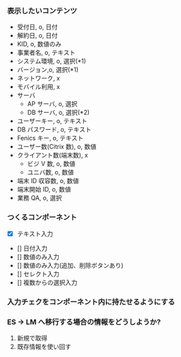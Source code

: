 ### 表示したいコンテンツ

- 受付日, o, 日付
- 解約日, o, 日付
- KID, o, 数値のみ
- 事業者名, o, テキスト
- システム環境, o, 選択(\*1)
- バージョン,o, 選択(\*1)
- ネットワーク, x
- モバイル利用, x
- サーバ
  - AP サーバ, o, 選択
  - DB サーバ, o, 選択(\*2)
- ユーザーキー, o, テキスト
- DB パスワード, o, テキスト
- Fenics キー, o, テキスト
- ユーザー数(Citrix 数), o, 数値
- クライアント数(端末数), x
  - ビジ V 数, o, 数値
  - ユニバ数, o, 数値
- 端末 ID 収容数, o, 数値
- 端末開始 ID, o, 数値
- 業務 QA, o, 選択

[*1]: KIDを発行する必要がある
[*2]: tableに列追加が必要

### つくるコンポーネント

- [x] テキスト入力
- [] 日付入力
- [] 数値のみ入力
- [] 数値のみ入力(追加、削除ボタンあり)
- [] セレクト入力
- [] 複数からの選択入力

### 入力チェクをコンポーネント内に持たせるようにする

### ES -> LM へ移行する場合の情報をどうしようか?

1. 新規で取得
2. 既存情報を使い回す
